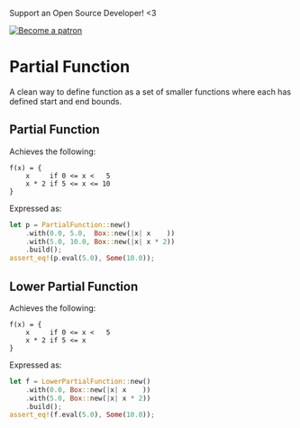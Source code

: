 Support an Open Source Developer! <3

[![Become a patron](https://c5.patreon.com/external/logo/become_a_patron_button.png)](https://www.patreon.com/jojolepro)

# Partial Function
A clean way to define function as a set of smaller functions where each has defined start and end bounds.

## Partial Function

Achieves the following:
```
f(x) = {
    x     if 0 <= x <   5
    x * 2 if 5 <= x <= 10
}
```
Expressed as:
```rs
let p = PartialFunction::new()
    .with(0.0, 5.0,  Box::new(|x| x    ))
    .with(5.0, 10.0, Box::new(|x| x * 2))
    .build();
assert_eq!(p.eval(5.0), Some(10.0));
```

## Lower Partial Function

Achieves the following:
```
f(x) = {
    x     if 0 <= x <   5
    x * 2 if 5 <= x
}
```
Expressed as:
```rs
let f = LowerPartialFunction::new()
    .with(0.0, Box::new(|x| x    ))
    .with(5.0, Box::new(|x| x * 2))
    .build();
assert_eq!(f.eval(5.0), Some(10.0));
```

